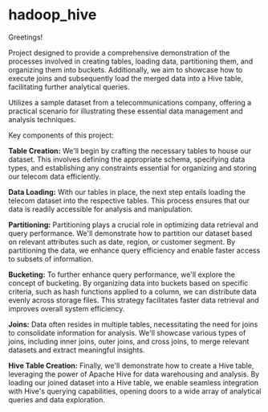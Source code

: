 # hadoop_hive

Greetings!

Project designed to provide a comprehensive demonstration of the processes involved in creating tables, loading data, partitioning them, and organizing them into buckets. Additionally, we aim to showcase how to execute joins and subsequently load the merged data into a Hive table, facilitating further analytical queries.

Utilizes a sample dataset from a telecommunications company, offering a practical scenario for illustrating these essential data management and analysis techniques.

Key components of this project:

**Table Creation:** We'll begin by crafting the necessary tables to house our dataset. This involves defining the appropriate schema, specifying data types, and establishing any constraints essential for organizing and storing our telecom data efficiently.

**Data Loading:** With our tables in place, the next step entails loading the telecom dataset into the respective tables. This process ensures that our data is readily accessible for analysis and manipulation.

**Partitioning:** Partitioning plays a crucial role in optimizing data retrieval and query performance. We'll demonstrate how to partition our dataset based on relevant attributes such as date, region, or customer segment. By partitioning the data, we enhance query efficiency and enable faster access to subsets of information.

**Bucketing:** To further enhance query performance, we'll explore the concept of bucketing. By organizing data into buckets based on specific criteria, such as hash functions applied to a column, we can distribute data evenly across storage files. This strategy facilitates faster data retrieval and improves overall system efficiency.

**Joins:** Data often resides in multiple tables, necessitating the need for joins to consolidate information for analysis. We'll showcase various types of joins, including inner joins, outer joins, and cross joins, to merge relevant datasets and extract meaningful insights.

**Hive Table Creation:** Finally, we'll demonstrate how to create a Hive table, leveraging the power of Apache Hive for data warehousing and analysis. By loading our joined dataset into a Hive table, we enable seamless integration with Hive's querying capabilities, opening doors to a wide array of analytical queries and data exploration.
